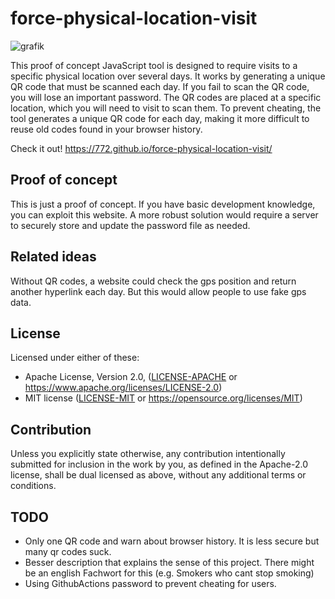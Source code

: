 # force-physical-location-visit

![grafik](https://github.com/user-attachments/assets/2d734824-36f5-4bbb-b141-a7747196a3e6)

This proof of concept JavaScript tool is designed to require visits to a specific physical location over several days. It works by generating a unique QR code that must be scanned each day. If you fail to scan the QR code, you will lose an important password. The QR codes are placed at a specific location, which you will need to visit to scan them. To prevent cheating, the tool generates a unique QR code for each day, making it more difficult to reuse old codes found in your browser history.

Check it out! https://772.github.io/force-physical-location-visit/

## Proof of concept

This is just a proof of concept. If you have basic development knowledge, you can exploit this website. A more robust solution would require a server to securely store and update the password file as needed.

## Related ideas

Without QR codes, a website could check the gps position and return another hyperlink each day. But this would allow people to use fake gps data.

## License

Licensed under either of these:

 * Apache License, Version 2.0, ([LICENSE-APACHE](LICENSE-APACHE) or
   https://www.apache.org/licenses/LICENSE-2.0)
 * MIT license ([LICENSE-MIT](LICENSE-MIT) or
   https://opensource.org/licenses/MIT)

## Contribution

Unless you explicitly state otherwise, any contribution intentionally submitted for inclusion in the work by you, as defined in the Apache-2.0 license, shall be dual licensed as above, without any additional terms or conditions.

## TODO

- Only one QR code and warn about browser history. It is less secure but many qr codes suck.
- Besser description that explains the sense of this project. There might be an english Fachwort for this (e.g. Smokers who cant stop smoking)
- Using GithubActions password to prevent cheating for users.
